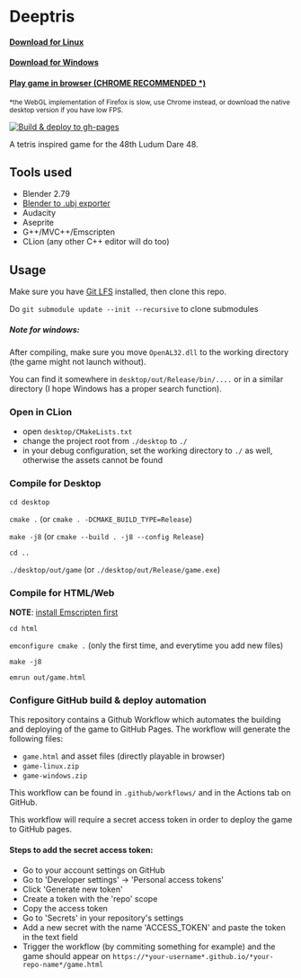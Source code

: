 # Deeptris

#### [Download for Linux](https://dibidabidab.github.io/ldjam-48-48/game-linux.zip)
#### [Download for Windows](https://dibidabidab.github.io/ldjam-48-48/game-windows.zip)
#### [Play game in browser (CHROME RECOMMENDED *)](https://dibidabidab.github.io/ldjam-48-48/game.html)
<sup>*the WebGL implementation of Firefox is slow, use Chrome instead, or download the native desktop version if you have low FPS.</sup>

[![Build & deploy to gh-pages](https://github.com/dibidabidab/ldjam-48-48/actions/workflows/build_and_deploy.yml/badge.svg)](https://github.com/dibidabidab/ldjam-48-48/actions/workflows/build_and_deploy.yml)

A tetris inspired game for the 48th Ludum Dare 48.

## Tools used
- Blender 2.79
- [Blender to .ubj exporter](https://github.com/dibidabidab/blender_UBJSON_exporter)
- Audacity
- Aseprite
- G++/MVC++/Emscripten
- CLion (any other C++ editor will do too)

## Usage

Make sure you have [Git LFS](https://git-lfs.github.com/) installed, then clone this repo.

Do `git submodule update --init --recursive` to clone submodules


##### Note for windows:
After compiling, make sure you move `OpenAL32.dll` to the working directory (the game might not launch without). 

You can find it somewhere in `desktop/out/Release/bin/....` or in a similar directory (I hope Windows has a proper search function). 

### Open in CLion
- open `desktop/CMakeLists.txt`
- change the project root from `./desktop` to `./`
- in your debug configuration, set the working directory to `./` as well, otherwise the assets cannot be found

### Compile for Desktop

`cd desktop`

`cmake .` (or `cmake . -DCMAKE_BUILD_TYPE=Release`)

`make -j8` (or `cmake --build . -j8 --config Release`)

`cd ..`

`./desktop/out/game` (or `./desktop/out/Release/game.exe`)

### Compile for HTML/Web

**NOTE**: [install Emscripten first](https://emscripten.org/docs/getting_started/downloads.html)

`cd html`

`emconfigure cmake .` (only the first time, and everytime you add new files)

`make -j8`

`emrun out/game.html`

### Configure GitHub build & deploy automation

This repository contains a Github Workflow which automates the building and deploying of the game to GitHub Pages.
The workflow will generate the following files:
- `game.html` and asset files (directly playable in browser)
- `game-linux.zip`
- `game-windows.zip`

This workflow can be found in `.github/workflows/` and in the Actions tab on GitHub.

This workflow will require a secret access token in order to deploy the game to GitHub pages.

#### Steps to add the secret access token:

- Go to your account settings on GitHub
- Go to 'Developer settings' -> 'Personal access tokens'
- Click 'Generate new token'
- Create a token with the 'repo' scope
- Copy the access token
- Go to 'Secrets' in your repository's settings
- Add a new secret with the name 'ACCESS_TOKEN' and paste the token in the text field
- Trigger the workflow (by commiting something for example) and the game should appear on `https://*your-username*.github.io/*your-repo-name*/game.html`

